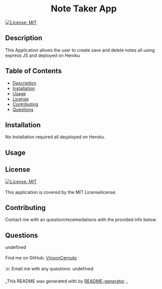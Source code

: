 
  <h1 align="center">Note Taker App</h1>
    
   [![License: MIT](https://img.shields.io/badge/License-MIT-blue.svg)](https://opensource.org/licenses/MIT)<br />
  
  ## Description
   This Application allows the user to create save and delete notes all using express JS and deployed on Heroku
  
   ## Table of Contents
  - [Description](#description)
  - [Installation](#installation)
  - [Usage](#usage)
  - [License](#license)
  - [Contributing](#contributing)
  - [Questions](#questions)
  
  ## Installation
  No installation required all deyployed on Heroku.
  
  ## Usage
  
  
  ## License
   [![License: MIT](https://img.shields.io/badge/License-MIT-blue.svg)](https://opensource.org/licenses/MIT)<br />
  <br />
  This application is covered by the MIT Licenselicense. 
  
  ## Contributing
  Contact me with an question/recemedations with the provided info below.
  
  ## Questions
  undefined<br />
  <br />
  Find me on GitHub: [VinsonCernuto](https://github.com/VinsonCernuto)<br />
  <br />
  ✉️ Email me with any questions: undefined<br /><br />
  _This README was generated with by [README-generator](https://github.com/VinsonCernuto/Good-ReadME) _
      
